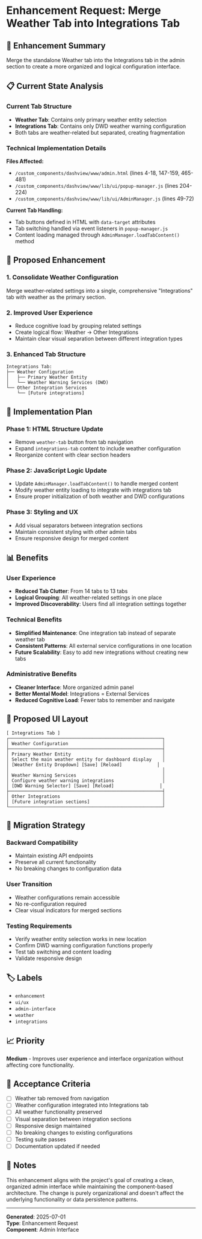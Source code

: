 # Enhancement Request: Merge Weather Tab into Integrations Tab

## 🎯 Enhancement Summary

Merge the standalone Weather tab into the Integrations tab in the admin section to create a more organized and logical configuration interface.

## 📋 Current State Analysis

### Current Tab Structure
- **Weather Tab**: Contains only primary weather entity selection
- **Integrations Tab**: Contains only DWD weather warning configuration
- Both tabs are weather-related but separated, creating fragmentation

### Technical Implementation Details

**Files Affected:**
- `/custom_components/dashview/www/admin.html` (lines 4-18, 147-159, 465-481)
- `/custom_components/dashview/www/lib/ui/popup-manager.js` (lines 204-224)
- `/custom_components/dashview/www/lib/ui/AdminManager.js` (lines 49-72)

**Current Tab Handling:**
- Tab buttons defined in HTML with `data-target` attributes
- Tab switching handled via event listeners in `popup-manager.js`
- Content loading managed through `AdminManager.loadTabContent()` method

## 🚀 Proposed Enhancement

### 1. Consolidate Weather Configuration
Merge weather-related settings into a single, comprehensive "Integrations" tab with weather as the primary section.

### 2. Improved User Experience
- Reduce cognitive load by grouping related settings
- Create logical flow: Weather → Other Integrations
- Maintain clear visual separation between different integration types

### 3. Enhanced Tab Structure
```
Integrations Tab:
├── Weather Configuration
│   ├── Primary Weather Entity
│   └── Weather Warning Services (DWD)
└── Other Integration Services
    └── [Future integrations]
```

## 🔧 Implementation Plan

### Phase 1: HTML Structure Update
- Remove `weather-tab` button from tab navigation
- Expand `integrations-tab` content to include weather configuration
- Reorganize content with clear section headers

### Phase 2: JavaScript Logic Update
- Update `AdminManager.loadTabContent()` to handle merged content
- Modify weather entity loading to integrate with integrations tab
- Ensure proper initialization of both weather and DWD configurations

### Phase 3: Styling and UX
- Add visual separators between integration sections
- Maintain consistent styling with other admin tabs
- Ensure responsive design for merged content

## 📊 Benefits

### User Experience
- **Reduced Tab Clutter**: From 14 tabs to 13 tabs
- **Logical Grouping**: All weather-related settings in one place
- **Improved Discoverability**: Users find all integration settings together

### Technical Benefits
- **Simplified Maintenance**: One integration tab instead of separate weather tab
- **Consistent Patterns**: All external service configurations in one location
- **Future Scalability**: Easy to add new integrations without creating new tabs

### Administrative Benefits
- **Cleaner Interface**: More organized admin panel
- **Better Mental Model**: Integrations = External Services
- **Reduced Cognitive Load**: Fewer tabs to remember and navigate

## 🎨 Proposed UI Layout

```
[ Integrations Tab ]
┌─────────────────────────────────────────────────────────┐
│ Weather Configuration                                   │
├─────────────────────────────────────────────────────────┤
│ Primary Weather Entity                                  │
│ Select the main weather entity for dashboard display    │
│ [Weather Entity Dropdown] [Save] [Reload]             │
│                                                         │
│ Weather Warning Services                                │
│ Configure weather warning integrations                  │
│ [DWD Warning Selector] [Save] [Reload]                 │
├─────────────────────────────────────────────────────────┤
│ Other Integrations                                      │
│ [Future integration sections]                           │
└─────────────────────────────────────────────────────────┘
```

## 🔄 Migration Strategy

### Backward Compatibility
- Maintain existing API endpoints
- Preserve all current functionality
- No breaking changes to configuration data

### User Transition
- Weather configurations remain accessible
- No re-configuration required
- Clear visual indicators for merged sections

### Testing Requirements
- Verify weather entity selection works in new location
- Confirm DWD warning configuration functions properly
- Test tab switching and content loading
- Validate responsive design

## 🏷️ Labels
- `enhancement`
- `ui/ux`
- `admin-interface`
- `weather`
- `integrations`

## 📈 Priority
**Medium** - Improves user experience and interface organization without affecting core functionality.

## 🎯 Acceptance Criteria

- [ ] Weather tab removed from navigation
- [ ] Weather configuration integrated into Integrations tab
- [ ] All weather functionality preserved
- [ ] Visual separation between integration sections
- [ ] Responsive design maintained
- [ ] No breaking changes to existing configurations
- [ ] Testing suite passes
- [ ] Documentation updated if needed

## 📝 Notes

This enhancement aligns with the project's goal of creating a clean, organized admin interface while maintaining the component-based architecture. The change is purely organizational and doesn't affect the underlying functionality or data persistence patterns.

---

**Generated**: 2025-07-01  
**Type**: Enhancement Request  
**Component**: Admin Interface